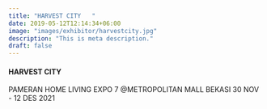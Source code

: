 ```yaml
---
title: "HARVEST CITY   "
date: 2019-05-12T12:14:34+06:00
image: "images/exhibitor/harvestcity.jpg"
description: "This is meta description."
draft: false
---
```


#### HARVEST CITY   

PAMERAN HOME LIVING EXPO 7 @METROPOLITAN MALL BEKASI 30 NOV - 12 DES 2021
